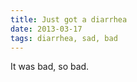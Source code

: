 ```yaml
---
title: Just got a diarrhea
date: 2013-03-17
tags: diarrhea, sad, bad
---
```


It was bad, so bad.<br>